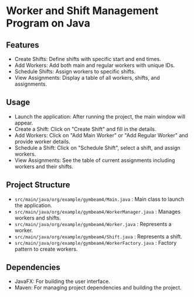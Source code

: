 # Worker and Shift Management Program on Java

## Features
  - Create Shifts: Define shifts with specific start and end times.
  - Add Workers: Add both main and regular workers with unique IDs.
  - Schedule Shifts: Assign workers to specific shifts.
  - View Assignments: Display a table of all workers, shifts, and assignments.

## Usage

  - Launch the application: After running the project, the main window will appear.
  - Create a Shift: Click on "Create Shift" and fill in the details.
  - Add Workers: Click on "Add Main Worker" or "Add Regular Worker" and provide worker details.
  - Schedule a Shift: Click on "Schedule Shift", select a shift, and assign workers.
  - View Assignments: See the table of current assignments including workers and their shifts.

## Project Structure

  - `src/main/java/org/example/gymbeam4/Main.java` : Main class to launch the application.
  - `src/main/java/org/example/gymbeam4/WorkerManager.java` : Manages workers and shifts.
  - `src/main/java/org/example/gymbeam4/Worker.java` : Represents a worker.
  - `src/main/java/org/example/gymbeam4/Shift.java` : Represents a shift.
  - `src/main/java/org/example/gymbeam4/WorkerFactory.java` : Factory pattern to create workers.

## Dependencies

  - JavaFX: For building the user interface.
  - Maven: For managing project dependencies and building the project.
